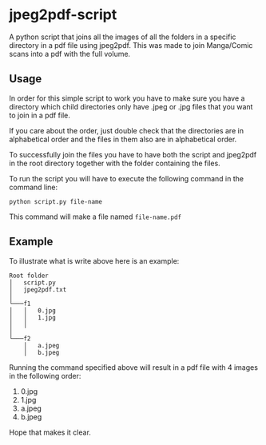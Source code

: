 # jpeg2pdf-script
A python script that joins all the images of all the folders in a specific directory in a pdf file using jpeg2pdf. This was made to join Manga/Comic scans into a pdf with the full volume.

## Usage

In order for this simple script to work you have to make sure you have a directory which child directories only have .jpeg or .jpg files that you want to join in a pdf file.

If you care about the order, just double check that the directories are in alphabetical order and the files in them also are in alphabetical order.

To successfully  join the files you have to have both the script and jpeg2pdf in the root directory together with the folder containing the files.

To run the script you will have to execute the following command in the command line:

`python script.py file-name`

This command will make a file named `file-name.pdf`

## Example

To illustrate what is write above here is an example:

```
Root folder
│   script.py
│   jpeg2pdf.txt    
│
└───f1
│   │   0.jpg
│   │   1.jpg
│   │
│   
└───f2
    │   a.jpeg
    │   b.jpeg
```

Running the command specified above will result in a pdf file with 4 images in the following order:

1.   0.jpg
2.   1.jpg
3.   a.jpeg
4.   b.jpeg

Hope that makes it clear.
